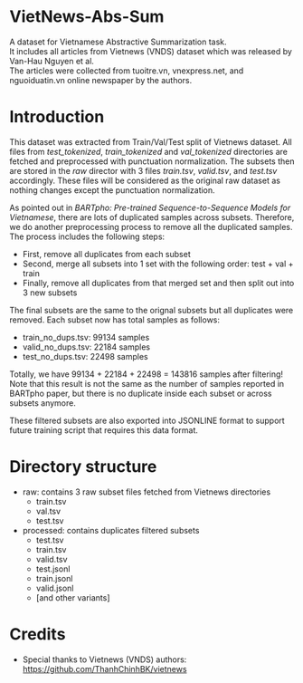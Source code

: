 # VietNews-Abs-Sum
A dataset for Vietnamese Abstractive Summarization task.  
It includes all articles from Vietnews (VNDS) dataset which was released by Van-Hau Nguyen et al.  
The articles were collected from tuoitre.vn, vnexpress.net, and nguoiduatin.vn online newspaper by the authors.

# Introduction
This dataset was extracted from Train/Val/Test split of Vietnews dataset. All files from *test_tokenized*, *train_tokenized* and *val_tokenized* directories are fetched and preprocessed with punctuation normalization. The subsets then are stored in the *raw* director with 3 files *train.tsv*, *valid.tsv*, and *test.tsv* accordingly. These files will be considered as the original raw dataset as nothing changes except the punctuation normalization.

As pointed out in *BARTpho: Pre-trained Sequence-to-Sequence Models for Vietnamese*, there are lots of duplicated samples across subsets. Therefore, we do another preprocessing process to remove all the duplicated samples. The process includes the following steps:
- First, remove all duplicates from each subset
- Second, merge all subsets into 1 set with the following order: test + val + train
- Finally, remove all duplicates from that merged set and then split out into 3 new subsets

The final subsets are the same to the orignal subsets but all duplicates were removed. Each subset now has total samples as follows:
- train_no_dups.tsv: 99134 samples
- valid_no_dups.tsv: 22184 samples
- test_no_dups.tsv: 22498 samples

Totally, we have 99134 + 22184 + 22498 = 143816 samples after filtering!  
Note that this result is not the same as the number of samples reported in BARTpho paper, but there is no duplicate inside each subset or across subsets anymore.

These filtered subsets are also exported into JSONLINE format to support future training script that requires this data format.

# Directory structure
- raw: contains 3 raw subset files fetched from Vietnews directories
  - train.tsv
  - val.tsv
  - test.tsv
- processed: contains duplicates filtered subsets
  - test.tsv
  - train.tsv
  - valid.tsv
  - test.jsonl
  - train.jsonl
  - valid.jsonl
  - [and other variants]

# Credits
- Special thanks to Vietnews (VNDS) authors: https://github.com/ThanhChinhBK/vietnews
